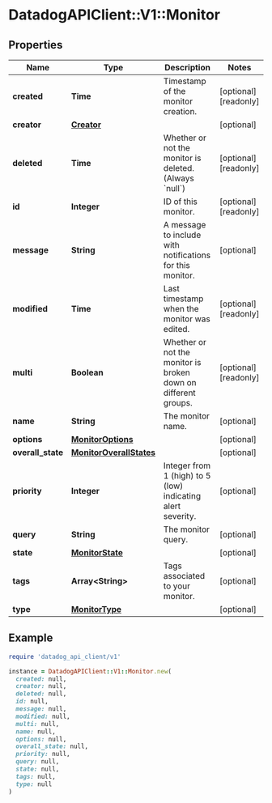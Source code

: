 # DatadogAPIClient::V1::Monitor

## Properties

| Name | Type | Description | Notes |
| ---- | ---- | ----------- | ----- |
| **created** | **Time** | Timestamp of the monitor creation. | [optional][readonly] |
| **creator** | [**Creator**](Creator.md) |  | [optional] |
| **deleted** | **Time** | Whether or not the monitor is deleted. (Always &#x60;null&#x60;) | [optional][readonly] |
| **id** | **Integer** | ID of this monitor. | [optional][readonly] |
| **message** | **String** | A message to include with notifications for this monitor. | [optional] |
| **modified** | **Time** | Last timestamp when the monitor was edited. | [optional][readonly] |
| **multi** | **Boolean** | Whether or not the monitor is broken down on different groups. | [optional][readonly] |
| **name** | **String** | The monitor name. | [optional] |
| **options** | [**MonitorOptions**](MonitorOptions.md) |  | [optional] |
| **overall_state** | [**MonitorOverallStates**](MonitorOverallStates.md) |  | [optional] |
| **priority** | **Integer** | Integer from 1 (high) to 5 (low) indicating alert severity. | [optional] |
| **query** | **String** | The monitor query. | [optional] |
| **state** | [**MonitorState**](MonitorState.md) |  | [optional] |
| **tags** | **Array&lt;String&gt;** | Tags associated to your monitor. | [optional] |
| **type** | [**MonitorType**](MonitorType.md) |  | [optional] |

## Example

```ruby
require 'datadog_api_client/v1'

instance = DatadogAPIClient::V1::Monitor.new(
  created: null,
  creator: null,
  deleted: null,
  id: null,
  message: null,
  modified: null,
  multi: null,
  name: null,
  options: null,
  overall_state: null,
  priority: null,
  query: null,
  state: null,
  tags: null,
  type: null
)
```

